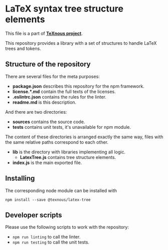 # LaTeX syntax tree structure elements
This file is a part of [**TeXnous project**](http://texnous.org).

This repository provides a library with a set of structures to handle LaTeX trees and tokens.

## Structure of the repository
There are several files for the meta purposes:

- **package.json** describes this repository for the npm framework.
- **license.\*.md** contain the full texts of the licenses.
- **.eslintrc.json** contains the rules for the linter.
- **readme.md** is this description.

And there are two directories:

- **sources** contains the source code.
- **tests** contains unit tests, it's unavailable for npm module.

The content of these directories is arranged exactly the same way, files with the same relative paths correspond to each other.

- **lib** is the directory with libraries implementing all logic.
	- **LatexTree.js** contains tree structure elements.
- **index.js** is the main exported file.

## Installing
The corresponding node module can be installed with

```npm install --save @texnous/latex-tree```

## Developer scripts
Please use the following scripts to work with the repository:

- ```npm run linting``` to call the linter.
- ```npm run testing``` to call the unit tests.
